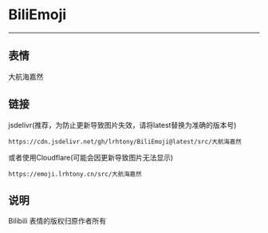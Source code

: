 # BiliEmoji
---
## 表情
大航海嘉然
## 链接
jsdelivr(推荐，为防止更新导致图片失效，请将latest替换为准确的版本号)
```
https://cdn.jsdelivr.net/gh/lrhtony/BiliEmoji@latest/src/大航海嘉然
```
或者使用Cloudflare(可能会因更新导致图片无法显示)
```
https://emoji.lrhtony.cn/src/大航海嘉然
```
## 说明
Bilibili 表情的版权归原作者所有
